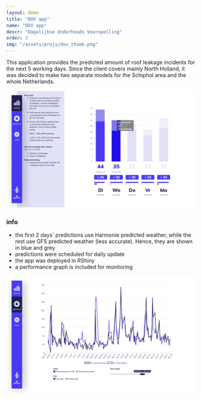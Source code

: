 ```yaml
---
layout: demo
title: "DOV app"
name: "DOV app"
descr: "Dagelijkse Onderhouds Voorspelling"
order: 2
img: "/assets/projs/dov_thumb.png"
---
```


This application provides the predicted amount of roof leakage incidents 
for the next 5 working days. Since the client covers mainly North Holland, 
it was decided to make two separate models for the Schiphol area and the whole Netherlands.

![](/assets/proj_scr/dov-2.png)

### info

- the first 2 days' predictions use Harmonie predicted weather, while the rest use GFS predicted weather (less accurate). Hence, they are shown in blue and grey
- predictions were scheduled for daily update
- the app was deployed in RShiny 
- a performance graph is included for monitoring

![](/assets/proj_scr/dov1-2.png)